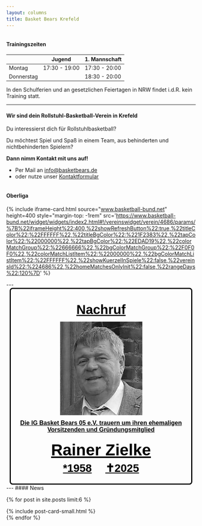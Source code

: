 ```yaml
---
layout: columns
title: Basket Bears Krefeld
---
```


<div class="column is-6" markdown="1">

#### Trainingszeiten

<div style="max-width: 450px; white-space: nowrap" markdown="1">

|            | Jugend        | 1. Mannschaft |
| ---------- | ------------- | ------------- |
| Montag     | 17:30 - 19:00 | 17:30 - 20:00 |
| Donnerstag |               | 18:30 - 20:00 |

</div>

In den Schulferien und an gesetzlichen Feiertagen in NRW findet i.d.R. kein Training statt.

---

#### Wir sind dein Rollstuhl-Basketball-Verein in Krefeld
Du interessierst dich für Rollstuhlbasketball?

Du möchtest Spiel und Spaß in einem Team, aus behinderten und nichtbehinderten Spielern?

**Dann nimm Kontakt mit uns auf!**
- Per Mail an [info@basketbears.de](mailto:info@basketbears.de)  
- oder nutze unser [Kontaktformular](/kontakt)

</div>
<div class="column is-1"></div>
<div class="column is-5" markdown="1">

#### Oberliga
{% include iframe-card.html source="www.basketball-bund.net" height=400 style="margin-top: -1rem" src='https://www.basketball-bund.net/widget/widgets/index2.html#!/vereinswidget/verein/4686/params/%7B%22iframeHeight%22:400,%22showRefreshButton%22:true,%22titleColor%22:%22FFFFFF%22,%22titleBgColor%22:%221F2383%22,%22tapColor%22:%22000000%22,%22tapBgColor%22:%22EDAD19%22,%22colorMatchGroup%22:%22666666%22,%22bgColorMatchGroup%22:%22F0F0F0%22,%22colorMatchListItem%22:%22000000%22,%22bgColorMatchListItem%22:%22FFFFFF%22,%22showKuerzelInSpiele%22:false,%22vereinsId%22:%224686%22,%22homeMatchesOnlyInit%22:false,%22rangeDays%22:120%7D' %}

</div>

<div class="column is-12" markdown="1">
---
<div>
  <a style="display: flex; gap: 0.75rem; border: 3px solid black; text-align: center; flex-direction: column;font-size: 12pt;font-family: sans-serif;padding:1.5rem;align-items: center; max-width:27rem; margin: auto; color: #000; border-radius: 0.5rem; cursor: pointer" href="/nachruf-rainer-zielke">
  <div style="position:relative; width: 100%; height: 0">
  <i class="fas fa-external-link-alt" style="position: absolute;right: -0.5rem; top: -0.5rem; font-size: 16pt;"></i>
  </div>
  <span style="font-size: 26pt; color: #000; font-weight: bold">Nachruf</span>
  <img style="max-width: 300px" src="/img/rainer-zielke.png">
  <span style="font-weight: bold; color: #000">Die IG Basket Bears 05 e.V. trauern um ihren ehemaligen Vorsitzenden und Gründungsmitglied</span>
  <div style="display: flex; flex-direction: column">
    <span style="font-size: 32pt; color: #000; font-weight: bold; line-height: 4rem;">Rainer Zielke</span>
    <span style="font-size: 22pt; color: #000; font-weight: bold">*1958<span style="width: 36px; display: inline-block"> </span>✝2025</span>
  </div>
  </a>
</div>
---
#### News
</div>

{% for post in site.posts limit:6 %}
<div class="column is-6 is-4-widescreen">
  {% include post-card-small.html %}
</div>
{% endfor %}

